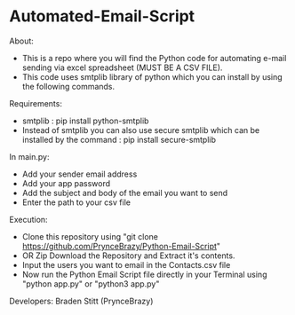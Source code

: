# Automated-Email-Script

About: 
- This is a repo where you will find the Python code for automating e-mail sending via excel spreadsheet (MUST BE A CSV FILE).
- This code uses smtplib library of python which you can install by using the following commands.

Requirements:
- smtplib : pip install python-smtplib
- Instead of smtplib you can also use secure smtplib which can be installed by the command : pip install secure-smtplib

In main.py:
- Add your sender email address
- Add your app password
- Add the subject and body of the email you want to send
- Enter the path to your csv file

Execution:
- Clone this repository using "git clone https://github.com/PrynceBrazy/Python-Email-Script"
- OR Zip Download the Repository and Extract it's contents.
- Input the users you want to email in the Contacts.csv file
- Now run the Python Email Script file directly in your Terminal using "python app.py" or "python3 app.py"



Developers: Braden Stitt (PrynceBrazy)

